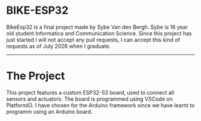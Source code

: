 # BIKE-ESP32
BikeEsp32 is a final project made by Sybe Van den Bergh.
Sybe is 16 year old student Informatica and Communication Science.
Since this project has just started I will not accept any pull requests, I can accept this kind of requests as of July 2026 when I graduate.

---
# The Project
This project features a custom ESP32-S3 board, used to connect all sensors and actuators. The board is programmed using VSCode on PlatformIO. I have chosen for the Arduino framework since we have learnt to programm using an Arduino board. 
